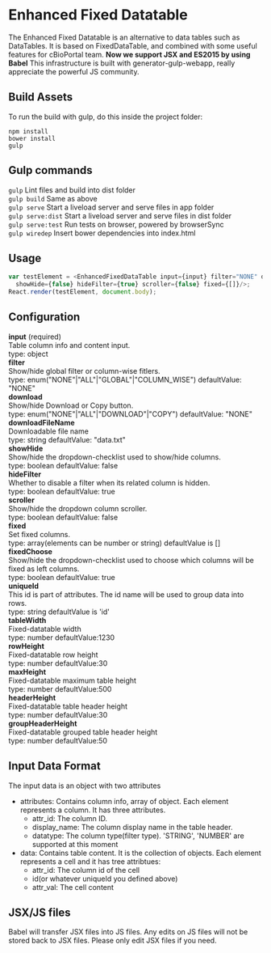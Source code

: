 # Enhanced Fixed Datatable
The Enhanced Fixed Datatable is an alternative to data tables such as DataTables. It is based on FixedDataTable, and combined with some useful features for cBioPortal team. **Now we support JSX and ES2015 by using Babel**
This infrastructure is built with generator-gulp-webapp, really appreciate the powerful JS community.

## Build Assets
To run the build with gulp, do this inside the project folder:
```
npm install
bower install
gulp
```

## Gulp commands
```gulp``` Lint files and build into dist folder  
```gulp build``` Same as above  
```gulp serve``` Start a liveload server and serve files in app folder  
```gulp serve:dist``` Start a liveload server and serve files in dist folder  
```gulp serve:test``` Run tests on browser, powered by browserSync  
```gulp wiredep``` Insert bower dependencies into index.html  


## Usage
```javascript
var testElement = <EnhancedFixedDataTable input={input} filter="NONE" download="NONE"
  showHide={false} hideFilter={true} scroller={false} fixed={[]}/>;
React.render(testElement, document.body);
```

## Configuration
**input** (required)  
  Table column info and content input.  
  type: object  
**filter**  
  Show/hide global filter or column-wise fitlers.  
  type: enum("NONE"|"ALL"|"GLOBAL"|"COLUMN_WISE") defaultValue: "NONE"  
**download**  
  Show/hide Download or Copy button.  
  type: enum("NONE"|"ALL"|"DOWNLOAD"|"COPY") defaultValue: "NONE"  
**downloadFileName**  
  Downloadable file name  
  type: string defaultValue: "data.txt"  
**showHide**  
  Show/hide the dropdown-checklist used to show/hide columns.  
  type: boolean defaultValue: false  
**hideFilter**  
  Whether to disable a filter when its related column is hidden.  
  type: boolean defaultValue: true  
**scroller**  
  Show/hide the dropdown column scroller.  
  type: boolean defaultValue: false  
**fixed**  
  Set fixed columns.   
  type: array(elements can be number or string) defaultValue is []  
**fixedChoose**  
  Show/hide the dropdown-checklist used to choose which columns will be fixed as left columns.  
  type: boolean defaultValue: true  
**uniqueId**   
  This id is part of attributes. The id name will be used to group data into rows.  
  type: string defaultValue is 'id'  
**tableWidth**  
  Fixed-datatable width  
  type: number defaultValue:1230  
**rowHeight**  
  Fixed-datatable row height  
  type: number defaultValue:30  
**maxHeight**  
  Fixed-datatable maximum table height  
  type: number defaultValue:500  
**headerHeight**  
  Fixed-datatable table header height  
  type: number defaultValue:30  
**groupHeaderHeight**  
  Fixed-datatable grouped table header height  
  type: number defaultValue:50  

## Input Data Format
The input data is an object with two attributes
* attributes: Contains column info, array of object. Each element represents a column. It has three attributes.
  * attr_id: The column ID.
  * display_name: The column display name in the table header.
  * datatype: The column type(filter type). 'STRING', 'NUMBER' are supported at this moment
* data: Contains table content. It is the collection of objects. Each element represents a cell and it has tree attribtues:
  * attr_id: The column id of the cell
  * id(or whatever uniqueId you defined above)
  * attr_val: The cell content
  
## JSX/JS files
Babel will transfer JSX files into JS files. Any edits on JS files will not be stored back to JSX files. Please only edit JSX files if you need.
